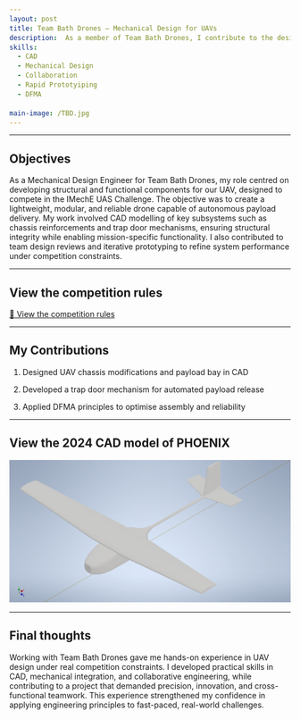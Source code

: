 ```yaml
---
layout: post
title: Team Bath Drones – Mechanical Design for UAVs
description:  As a member of Team Bath Drones, I contribute to the design and development of our UAV for the IMechE UAS Challenge. My work focuses on CAD modelling and mechanical systems, including chassis modifications and payload deployment mechanisms, all within a highly collaborative and competition-driven environment. 
skills: 
  - CAD
  - Mechanical Design
  - Collaboration
  - Rapid Prototyiping
  - DFMA

main-image: /TBD.jpg
---
```


---
## Objectives
As a Mechanical Design Engineer for Team Bath Drones, my role centred on developing structural and functional components for our UAV, designed to compete in the IMechE UAS Challenge. The objective was to create a lightweight, modular, and reliable drone capable of autonomous payload delivery. My work involved CAD modelling of key subsystems such as chassis reinforcements and trap door mechanisms, ensuring structural integrity while enabling mission-specific functionality. I also contributed to team design reviews and iterative prototyping to refine system performance under competition constraints.

---

## View the competition rules
<a class="btn" href="/assets/documents/TBD_rules.pdf" target="_blank">📄 View the competition rules</a>

---

## My Contributions

1. Designed UAV chassis modifications and payload bay in CAD

2. Developed a trap door mechanism for automated payload release

3. Applied DFMA principles to optimise assembly and reliability

---

## View the 2024 CAD model of PHOENIX
<p align="center">
  <img src="/assets/documents/phoenix.png" width="600" alt="CAD preview of UAV design" />
</p>

---

## Final thoughts
Working with Team Bath Drones gave me hands-on experience in UAV design under real competition constraints. I developed practical skills in CAD, mechanical integration, and collaborative engineering, while contributing to a project that demanded precision, innovation, and cross-functional teamwork. This experience strengthened my confidence in applying engineering principles to fast-paced, real-world challenges.

